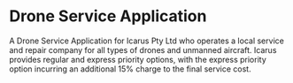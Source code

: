 # Drone Service Application
A Drone Service Application for Icarus Pty Ltd who operates a local service and repair company for all types of drones and unmanned aircraft. Icarus provides regular and express priority options, with the express priority option incurring an additional 15% charge to the final service cost.
